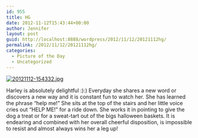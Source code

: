 ```yaml
---
id: 955
title: HG
date: 2012-11-12T15:43:44+00:00
author: Jennifer
layout: post
guid: http://localhost:8888/wordpress/2012/11/12/20121112hg/
permalink: /2012/11/12/20121112hg/
categories:
  - Picture of the Day
  - Uncategorized
---
```

[<img alt="20121112-154332.jpg" class="alignnone size-full" src="http://static.squarespace.com/static/50db6bb3e4b015296cd43789/50dfa5b1e4b0dc6320e0b5ea/50dfa5b5e4b0dc6320e0b9a2/1352735015000/?format=original" />](http://static.squarespace.com/static/50db6bb3e4b015296cd43789/50dfa5b1e4b0dc6320e0b5ea/50dfa5b5e4b0dc6320e0b9a2/1352735015000/?format=original)

Harley is absolutely delightful :):) Everyday she shares a new word or discovers a new way and it is constant fun to watch her. She has learned the phrase &#8220;help me!&#8221; She sits at the top of the stairs and her little voice cries out &#8220;HELP ME!&#8221; for a ride down. She works it in pointing to give the dog a treat or for a sweat-tart out of the bigs halloween baskets. It is endearing and combined with her overall cheerful disposition, is impossible to resist and almost always wins her a leg up!